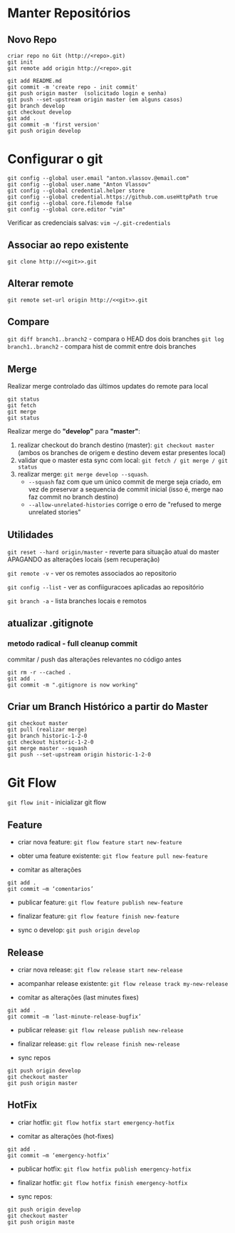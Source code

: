 # Manter Repositórios

## Novo Repo 

```
criar repo no Git (http://<repo>.git)
git init
git remote add origin http://<repo>.git

git add README.md
git commit -m 'create repo - init commit'
git push origin master  (solicitado login e senha)
git push --set-upstream origin master (em alguns casos)
git branch develop
git checkout develop
git add .
git commit -m 'first version'
git push origin develop

```

# Configurar o git
```
git config --global user.email "anton.vlassov.@email.com"
git config --global user.name "Anton Vlassov"
git config --global credential.helper store 
git config --global credential.https://github.com.useHttpPath true
git config --global core.filemode false
git config --global core.editor "vim"
```
Verificar as credenciais salvas:
`vim ~/.git-credentials`

## Associar ao repo existente

```
git clone http://<<git>>.git

```

## Alterar remote

```
git remote set-url origin http://<<git>>.git
```

## Compare
`git diff branch1..branch2` - compara o HEAD dos dois branches
`git log branch1..branch2` - compara hist de commit entre dois branches

## Merge

Realizar merge controlado das últimos updates do remote para local
```
git status
git fetch 
git merge
git status
```

Realizar merge do **"develop"** para **"master"**:
1. realizar checkout do branch destino (master): `git checkout master` (ambos os branches de origem e destino devem estar presentes local)
2. validar que o master esta sync com local: `git fetch / git merge / git status`
3. realizar merge: `git merge develop --squash`. 
    * `--squash` faz com que um único commit de merge seja criado, em vez de preservar a sequencia de commit inicial (isso é, merge nao faz commit no branch destino) 
    * `--allow-unrelated-histories` corrige o erro de "refused to merge unrelated stories"


## Utilidades
`git reset --hard origin/master` - reverte para situação atual do master APAGANDO as alterações locais (sem recuperação)

`git remote -v` - ver os remotes associados ao repositorio

`git config --list` - ver as confiiguracoes aplicadas ao repositório

`git branch -a` - lista branches locais e remotos

## atualizar .gitignote  
### metodo radical - full cleanup commit

commitar / push das alterações relevantes no código antes

```
git rm -r --cached .
git add .
git commit -m ".gitignore is now working"
```

## Criar um Branch Histórico a partir do Master
```
git checkout master
git pull (realizar merge)
git branch historic-1-2-0
git checkout historic-1-2-0
git merge master --squash
git push --set-upstream origin historic-1-2-0

```

# Git Flow

`git flow init`  - inicializar git flow

## Feature

- criar nova feature:
`git flow feature start new-feature` 

- obter uma feature existente:
`git flow feature pull new-feature`

- comitar as alterações
```
git add .
git commit –m ‘comentarios’
```

- publicar feature:
`git flow feature publish new-feature`

- finalizar feature:
`git flow feature finish new-feature`

- sync o develop:
`git push origin develop`

## Release
- criar nova release:
`git flow release start new-release`

- acompanhar release existente:
`git flow release track my-new-release`

- comitar as alterações (last minutes fixes)
```
git add .
git commit –m ‘last-minute-release-bugfix’
```
- publicar release:
`git flow release publish new-release`

- finalizar release:
`git flow release finish new-release`

- sync repos
```
git push origin develop
git checkout master
git push origin master
```
## HotFix
- criar hotfix:
`git flow hotfix start emergency-hotfix`

- comitar as alterações (hot-fixes)
```
git add .
git commit –m ‘emergency-hotfix’
```

- publicar hotfix:
`git flow hotfix publish emergency-hotfix`

- finalizar hotfix:
`git flow hotfix finish emergency-hotfix`

- sync repos:
```
git push origin develop
git checkout master
git push origin maste

```



